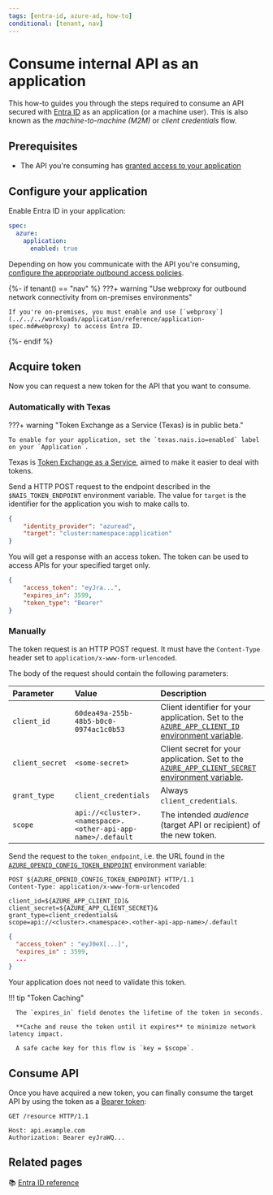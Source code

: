 ```yaml
---
tags: [entra-id, azure-ad, how-to]
conditional: [tenant, nav]
---
```


# Consume internal API as an application

This how-to guides you through the steps required to consume an API secured with [Entra ID](../README.md) as an application (or a machine user).
This is also known as the _machine-to-machine (M2M)_ or _client credentials_ flow.

## Prerequisites

- The API you're consuming has [granted access to your application](secure.md#grant-access-to-consumers)

## Configure your application

Enable Entra ID in your application:

```yaml title="app.yaml"
spec:
  azure:
    application:
      enabled: true
```

Depending on how you communicate with the API you're consuming, [configure the appropriate outbound access policies](../../../workloads/how-to/access-policies.md).

{%- if tenant() == "nav" %}
???+ warning "Use webproxy for outbound network connectivity from on-premises environments"

    If you're on-premises, you must enable and use [`webproxy`](../../../workloads/application/reference/application-spec.md#webproxy) to access Entra ID.

{%- endif %}

## Acquire token
Now you can request a new token for the API that you want to consume.

### Automatically with Texas
???+ warning "Token Exchange as a Service (Texas) is in public beta."

    To enable for your application, set the `texas.nais.io=enabled` label on your `Application`.

Texas is [Token Exchange as a Service](../../explanations/README.md#texas), aimed to make it easier to deal with tokens.

Send a HTTP POST request to the endpoint described in the `$NAIS_TOKEN_ENDPOINT` environment variable. The value for `target` is the identifier for the application you wish to make calls to.
```json
{
    "identity_provider": "azuread",
    "target": "cluster:namespace:application"
}
```

You will get a response with an access token. The token can be used to access APIs for your specified target only.
```json
{
    "access_token": "eyJra...",
    "expires_in": 3599,
    "token_type": "Bearer"
}
```

### Manually
The token request is an HTTP POST request.
It must have the `Content-Type` header set to `application/x-www-form-urlencoded`.

The body of the request should contain the following parameters:

| Parameter       | Value                                                       | Description                                                                                                     |
|:----------------|:------------------------------------------------------------|:----------------------------------------------------------------------------------------------------------------|
| `client_id`     | `60dea49a-255b-48b5-b0c0-0974ac1c0b53`                      | Client identifier for your application. Set to the [`AZURE_APP_CLIENT_ID` environment variable][variables-ref]. |
| `client_secret` | `<some-secret>`                                             | Client secret for your application. Set to the [`AZURE_APP_CLIENT_SECRET` environment variable][variables-ref]. |
| `grant_type`    | `client_credentials`                                        | Always `client_credentials`.                                                                                    |
| `scope`         | `api://<cluster>.<namespace>.<other-api-app-name>/.default` | The intended _audience_ (target API or recipient) of the new token.                                             |

[variables-ref]: ../reference/README.md#variables-for-acquiring-tokens

Send the request to the `token_endpoint`, i.e. the URL found in the [`AZURE_OPENID_CONFIG_TOKEN_ENDPOINT`][variables-ref] environment variable:

```http title="Token request"
POST ${AZURE_OPENID_CONFIG_TOKEN_ENDPOINT} HTTP/1.1
Content-Type: application/x-www-form-urlencoded

client_id=${AZURE_APP_CLIENT_ID]&
client_secret=${AZURE_APP_CLIENT_SECRET}&
grant_type=client_credentials&
scope=api://<cluster>.<namespace>.<other-api-app-name>/.default
```

```json title="Successful response"
{
  "access_token" : "eyJ0eX[...]",
  "expires_in" : 3599,
  ...
}
```

Your application does not need to validate this token.

!!! tip "Token Caching"

      The `expires_in` field denotes the lifetime of the token in seconds.

      **Cache and reuse the token until it expires** to minimize network latency impact.

      A safe cache key for this flow is `key = $scope`.

## Consume API

Once you have acquired a new token, you can finally consume the target API by using the token as a [Bearer token](../../explanations/README.md#bearer-token):

```http
GET /resource HTTP/1.1

Host: api.example.com
Authorization: Bearer eyJraWQ...
```

## Related pages

:books: [Entra ID reference](../reference/README.md)
